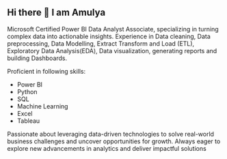 ## Hi there 👋 I am Amulya

Microsoft Certified Power BI Data Analyst Associate, specializing in turning complex data into actionable insights. Experience in Data cleaning, Data preprocessing, Data Modelling, Extract Transform and Load (ETL), Exploratory Data Analysis(EDA), Data visualization, generating reports and building Dashboards.

Proficient in following skills:
- Power BI
- Python
- SQL
- Machine Learning
- Excel
- Tableau

Passionate about leveraging data-driven technologies to solve real-world business challenges and uncover opportunities for growth. Always eager to explore new advancements in analytics and deliver impactful solutions

<!--
**M-Amulya/M-Amulya** is a ✨ _special_ ✨ repository because its `README.md` (this file) appears on your GitHub profile.


-->
